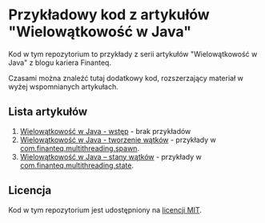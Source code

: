 # Przykładowy kod z artykułów "Wielowątkowość w Java" 

Kod w tym repozytorium to przykłady z serii artykułów "Wielowątkowość w Java" z blogu kariera Finanteq.

Czasami można znaleźć tutaj dodatkowy kod, rozszerzający materiał w wyżej wspomnianych artykułach.

## Lista artykułów

1. [Wielowątkowość w Java - wstęp](https://kariera.finanteq.com/blog/technical-excellence/wielowatkowosc-w-java-wstep/) - brak przykładów
2. [Wielowątkowość w Java - tworzenie wątków](https://kariera.finanteq.com/blog/technical-excellence/wielowatkowosc-w-java-tworzenie-watkow/) - przykłady w [com.finanteq.multithreading.spawn](src/main/java/com/finanteq/multithreading/spawn).
3. [Wielowątkowość w Java – stany wątków](https://kariera.finanteq.com/blog/technical-excellence/wielowatkowosc-w-java-stany-watkow/) - przykłady w [com.finanteq.multithreading.state](src/main/java/com/finanteq/multithreading/state).

## Licencja

Kod w tym repozytorium jest udostępniony na [licencji MIT](LICENSE).